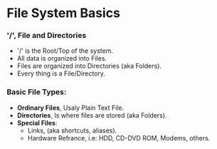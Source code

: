 File System Basics
===

### '/', File and Directories

- '/' is the Root/Top of the system.
- All data is organized into Files.
- Files are organized into Directories (aka Folders).
- Every thing is a File/Directory.

### Basic File Types:

- __Ordinary Files__, Usaly Plain Text File.
- __Directories__, Is where files are stored (aka Folders).
- __Special Files__:
  - Links, (aka shortcuts, aliases).
  - Hardware Refrance, i.e: HDD, CD-DVD ROM, Modems, others.

